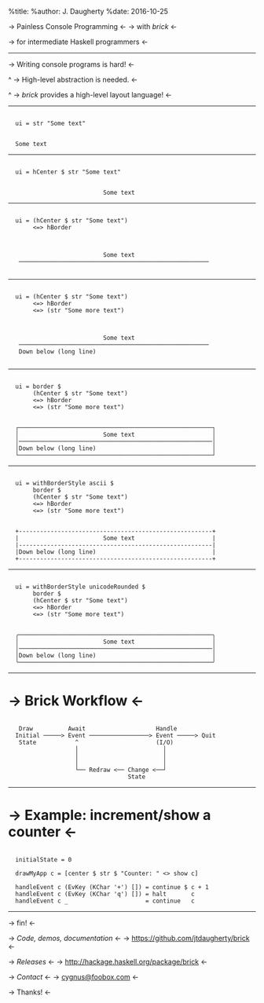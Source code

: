 %title:
%author: J. Daugherty
%date: 2016-10-25





-> Painless Console Programming <-
-> with *brick* <-



-> for intermediate Haskell programmers <-

-------------------------------------------------




-> Writing console programs is hard! <-


^
-> High-level abstraction is needed. <-


^
-> *brick* provides a high-level layout language! <-

-------------------------------------------------

~~~

  ui = str "Some text"

~~~






~~~

  Some text

~~~

-------------------------------------------------

~~~

  ui = hCenter $ str "Some text"

~~~






~~~

                           Some text

~~~

-------------------------------------------------

~~~

  ui = (hCenter $ str "Some text")
       <=> hBorder

~~~





~~~


                           Some text
   ──────────────────────────────────────────────────────


~~~

-------------------------------------------------

~~~

  ui = (hCenter $ str "Some text")
       <=> hBorder
       <=> (str "Some more text")

~~~




~~~


                           Some text
   ──────────────────────────────────────────────────────
   Down below (long line) 


~~~

-------------------------------------------------

~~~

  ui = border $
       (hCenter $ str "Some text")
       <=> hBorder
       <=> (str "Some more text")

~~~



~~~

  ┌───────────────────────────────────────────────────────┐
  │                        Some text                      │
  │───────────────────────────────────────────────────────│
  │Down below (long line)                                 │
  └───────────────────────────────────────────────────────┘

~~~

-------------------------------------------------

~~~

  ui = withBorderStyle ascii $
       border $
       (hCenter $ str "Some text")
       <=> hBorder
       <=> (str "Some more text")

~~~


~~~

  +-------------------------------------------------------+
  |                        Some text                      |
  |-------------------------------------------------------|
  |Down below (long line)                                 |
  +-------------------------------------------------------+

~~~

-------------------------------------------------

~~~

  ui = withBorderStyle unicodeRounded $
       border $
       (hCenter $ str "Some text")
       <=> hBorder
       <=> (str "Some more text")

~~~


~~~

  ╭───────────────────────────────────────────────────────╮  
  │                        Some text                      │
  │───────────────────────────────────────────────────────│
  │Down below (long line)                                 │
  ╰───────────────────────────────────────────────────────╯

~~~

-------------------------------------------------

-> Brick Workflow <-
====================

~~~

   Draw          Await                    Handle
  Initial ─────> Event ─────────────────> Event ─────> Quit
   State           ^                      (I/O)
                   │                        │
                   │                        │
                   │                        │
                   └── Redraw <── Change <──┘
                                  State

~~~

-------------------------------------------------

-> Example: increment/show a counter <-
=======================================

~~~

  initialState = 0

  drawMyApp c = [center $ str $ "Counter: " <> show c]

  handleEvent c (EvKey (KChar '+') []) = continue $ c + 1  
  handleEvent c (EvKey (KChar 'q') []) = halt       c
  handleEvent c _                      = continue   c

~~~

-------------------------------------------------

-> fin! <-

-> *Code, demos, documentation* <-
-> https://github.com/jtdaugherty/brick <-

-> *Releases* <-
-> http://hackage.haskell.org/package/brick <-

-> *Contact* <-
-> cygnus@foobox.com <-

-> Thanks! <-

